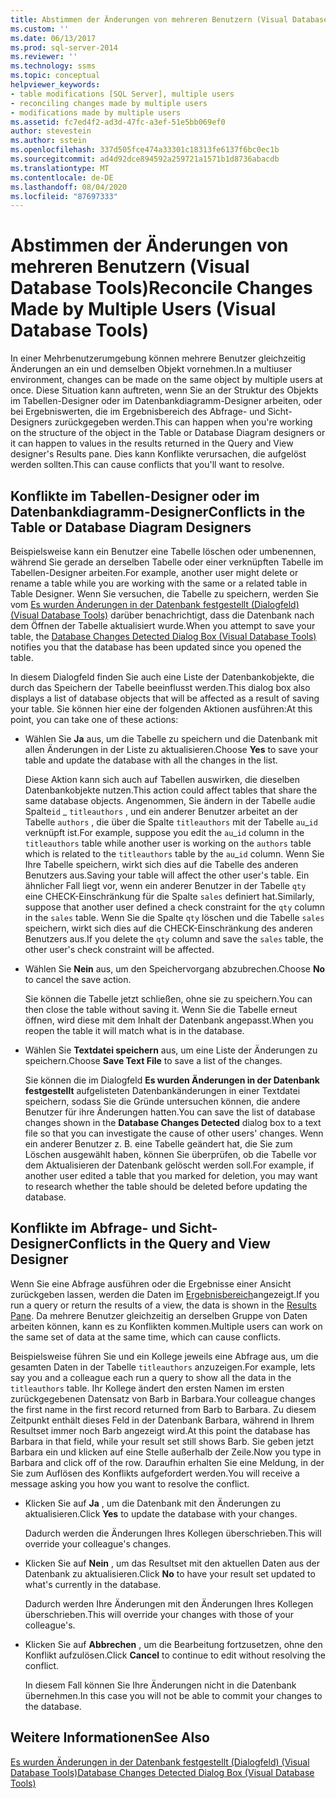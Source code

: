```yaml
---
title: Abstimmen der Änderungen von mehreren Benutzern (Visual Database Tools) | Microsoft-Dokumentation
ms.custom: ''
ms.date: 06/13/2017
ms.prod: sql-server-2014
ms.reviewer: ''
ms.technology: ssms
ms.topic: conceptual
helpviewer_keywords:
- table modifications [SQL Server], multiple users
- reconciling changes made by multiple users
- modifications made by multiple users
ms.assetid: fc7ed4f2-ad3d-47fc-a3ef-51e5bb069ef0
author: stevestein
ms.author: sstein
ms.openlocfilehash: 337d505fce474a33301c18313fe6137f6bc0ec1b
ms.sourcegitcommit: ad4d92dce894592a259721a1571b1d8736abacdb
ms.translationtype: MT
ms.contentlocale: de-DE
ms.lasthandoff: 08/04/2020
ms.locfileid: "87697333"
---
```

# <a name="reconcile-changes-made-by-multiple-users-visual-database-tools"></a><span data-ttu-id="7f83e-102">Abstimmen der Änderungen von mehreren Benutzern (Visual Database Tools)</span><span class="sxs-lookup"><span data-stu-id="7f83e-102">Reconcile Changes Made by Multiple Users (Visual Database Tools)</span></span>
  <span data-ttu-id="7f83e-103">In einer Mehrbenutzerumgebung können mehrere Benutzer gleichzeitig Änderungen an ein und demselben Objekt vornehmen.</span><span class="sxs-lookup"><span data-stu-id="7f83e-103">In a multiuser environment, changes can be made on the same object by multiple users at once.</span></span> <span data-ttu-id="7f83e-104">Diese Situation kann auftreten, wenn Sie an der Struktur des Objekts im Tabellen-Designer oder im Datenbankdiagramm-Designer arbeiten, oder bei Ergebniswerten, die im Ergebnisbereich des Abfrage- und Sicht-Designers zurückgegeben werden.</span><span class="sxs-lookup"><span data-stu-id="7f83e-104">This can happen when you're working on the structure of the object in the Table or Database Diagram designers or it can happen to values in the results returned in the Query and View designer's Results pane.</span></span> <span data-ttu-id="7f83e-105">Dies kann Konflikte verursachen, die aufgelöst werden sollten.</span><span class="sxs-lookup"><span data-stu-id="7f83e-105">This can cause conflicts that you'll want to resolve.</span></span>  
  
## <a name="conflicts-in-the-table-or-database-diagram-designers"></a><span data-ttu-id="7f83e-106">Konflikte im Tabellen-Designer oder im Datenbankdiagramm-Designer</span><span class="sxs-lookup"><span data-stu-id="7f83e-106">Conflicts in the Table or Database Diagram Designers</span></span>  
 <span data-ttu-id="7f83e-107">Beispielsweise kann ein Benutzer eine Tabelle löschen oder umbenennen, während Sie gerade an derselben Tabelle oder einer verknüpften Tabelle im Tabellen-Designer arbeiten.</span><span class="sxs-lookup"><span data-stu-id="7f83e-107">For example, another user might delete or rename a table while you are working with the same or a related table in Table Designer.</span></span> <span data-ttu-id="7f83e-108">Wenn Sie versuchen, die Tabelle zu speichern, werden Sie vom [Es wurden Änderungen in der Datenbank festgestellt (Dialogfeld) &#40;Visual Database Tools&#41;](visual-database-tools.md) darüber benachrichtigt, dass die Datenbank nach dem Öffnen der Tabelle aktualisiert wurde.</span><span class="sxs-lookup"><span data-stu-id="7f83e-108">When you attempt to save your table, the [Database Changes Detected Dialog Box &#40;Visual Database Tools&#41;](visual-database-tools.md) notifies you that the database has been updated since you opened the table.</span></span>  
  
 <span data-ttu-id="7f83e-109">In diesem Dialogfeld finden Sie auch eine Liste der Datenbankobjekte, die durch das Speichern der Tabelle beeinflusst werden.</span><span class="sxs-lookup"><span data-stu-id="7f83e-109">This dialog box also displays a list of database objects that will be affected as a result of saving your table.</span></span> <span data-ttu-id="7f83e-110">Sie können hier eine der folgenden Aktionen ausführen:</span><span class="sxs-lookup"><span data-stu-id="7f83e-110">At this point, you can take one of these actions:</span></span>  
  
-   <span data-ttu-id="7f83e-111">Wählen Sie **Ja** aus, um die Tabelle zu speichern und die Datenbank mit allen Änderungen in der Liste zu aktualisieren.</span><span class="sxs-lookup"><span data-stu-id="7f83e-111">Choose **Yes** to save your table and update the database with all the changes in the list.</span></span>  
  
     <span data-ttu-id="7f83e-112">Diese Aktion kann sich auch auf Tabellen auswirken, die dieselben Datenbankobjekte nutzen.</span><span class="sxs-lookup"><span data-stu-id="7f83e-112">This action could affect tables that share the same database objects.</span></span> <span data-ttu-id="7f83e-113">Angenommen, Sie ändern in der Tabelle `au`die Spalte`id` _ `titleauthors` , und ein anderer Benutzer arbeitet an der Tabelle `authors` , die über die Spalte `titleauthors` mit der Tabelle `au`\_`id` verknüpft ist.</span><span class="sxs-lookup"><span data-stu-id="7f83e-113">For example, suppose you edit the `au`_`id` column in the `titleauthors` table while another user is working on the `authors` table which is related to the `titleauthors` table by the `au`\_`id` column.</span></span> <span data-ttu-id="7f83e-114">Wenn Sie Ihre Tabelle speichern, wirkt sich dies auf die Tabelle des anderen Benutzers aus.</span><span class="sxs-lookup"><span data-stu-id="7f83e-114">Saving your table will affect the other user's table.</span></span> <span data-ttu-id="7f83e-115">Ein ähnlicher Fall liegt vor, wenn ein anderer Benutzer in der Tabelle `qty` eine CHECK-Einschränkung für die Spalte `sales` definiert hat.</span><span class="sxs-lookup"><span data-stu-id="7f83e-115">Similarly, suppose that another user defined a check constraint for the `qty` column in the `sales` table.</span></span> <span data-ttu-id="7f83e-116">Wenn Sie die Spalte `qty` löschen und die Tabelle `sales` speichern, wirkt sich dies auf die CHECK-Einschränkung des anderen Benutzers aus.</span><span class="sxs-lookup"><span data-stu-id="7f83e-116">If you delete the `qty` column and save the `sales` table, the other user's check constraint will be affected.</span></span>  
  
-   <span data-ttu-id="7f83e-117">Wählen Sie **Nein** aus, um den Speichervorgang abzubrechen.</span><span class="sxs-lookup"><span data-stu-id="7f83e-117">Choose **No** to cancel the save action.</span></span>  
  
     <span data-ttu-id="7f83e-118">Sie können die Tabelle jetzt schließen, ohne sie zu speichern.</span><span class="sxs-lookup"><span data-stu-id="7f83e-118">You can then close the table without saving it.</span></span> <span data-ttu-id="7f83e-119">Wenn Sie die Tabelle erneut öffnen, wird diese mit dem Inhalt der Datenbank angepasst.</span><span class="sxs-lookup"><span data-stu-id="7f83e-119">When you reopen the table it will match what is in the database.</span></span>  
  
-   <span data-ttu-id="7f83e-120">Wählen Sie **Textdatei speichern** aus, um eine Liste der Änderungen zu speichern.</span><span class="sxs-lookup"><span data-stu-id="7f83e-120">Choose **Save Text File** to save a list of the changes.</span></span>  
  
     <span data-ttu-id="7f83e-121">Sie können die im Dialogfeld **Es wurden Änderungen in der Datenbank festgestellt** aufgelisteten Datenbankänderungen in einer Textdatei speichern, sodass Sie die Gründe untersuchen können, die andere Benutzer für ihre Änderungen hatten.</span><span class="sxs-lookup"><span data-stu-id="7f83e-121">You can save the list of database changes shown in the **Database Changes Detected** dialog box to a text file so that you can investigate the cause of other users' changes.</span></span> <span data-ttu-id="7f83e-122">Wenn ein anderer Benutzer z. B. eine Tabelle geändert hat, die Sie zum Löschen ausgewählt haben, können Sie überprüfen, ob die Tabelle vor dem Aktualisieren der Datenbank gelöscht werden soll.</span><span class="sxs-lookup"><span data-stu-id="7f83e-122">For example, if another user edited a table that you marked for deletion, you may want to research whether the table should be deleted before updating the database.</span></span>  
  
## <a name="conflicts-in-the-query-and-view-designer"></a><span data-ttu-id="7f83e-123">Konflikte im Abfrage- und Sicht-Designer</span><span class="sxs-lookup"><span data-stu-id="7f83e-123">Conflicts in the Query and View Designer</span></span>  
 <span data-ttu-id="7f83e-124">Wenn Sie eine Abfrage ausführen oder die Ergebnisse einer Ansicht zurückgeben lassen, werden die Daten im [Ergebnisbereich](results-pane-visual-database-tools.md)angezeigt.</span><span class="sxs-lookup"><span data-stu-id="7f83e-124">If you run a query or return the results of a view, the data is shown in the [Results Pane](results-pane-visual-database-tools.md).</span></span> <span data-ttu-id="7f83e-125">Da mehrere Benutzer gleichzeitig an derselben Gruppe von Daten arbeiten können, kann es zu Konflikten kommen.</span><span class="sxs-lookup"><span data-stu-id="7f83e-125">Multiple users can work on the same set of data at the same time, which can cause conflicts.</span></span>  
  
 <span data-ttu-id="7f83e-126">Beispielsweise führen Sie und ein Kollege jeweils eine Abfrage aus, um die gesamten Daten in der Tabelle `titleauthors` anzuzeigen.</span><span class="sxs-lookup"><span data-stu-id="7f83e-126">For example, lets say you and a colleague each run a query to show all the data in the `titleauthors` table.</span></span> <span data-ttu-id="7f83e-127">Ihr Kollege ändert den ersten Namen im ersten zurückgegebenen Datensatz von Barb in Barbara.</span><span class="sxs-lookup"><span data-stu-id="7f83e-127">Your colleague changes the first name in the first record returned from Barb to Barbara.</span></span> <span data-ttu-id="7f83e-128">Zu diesem Zeitpunkt enthält dieses Feld in der Datenbank Barbara, während in Ihrem Resultset immer noch Barb angezeigt wird.</span><span class="sxs-lookup"><span data-stu-id="7f83e-128">At this point the database has Barbara in that field, while your result set still shows Barb.</span></span> <span data-ttu-id="7f83e-129">Sie geben jetzt Barbara ein und klicken auf eine Stelle außerhalb der Zeile.</span><span class="sxs-lookup"><span data-stu-id="7f83e-129">Now you type in Barbara and click off of the row.</span></span> <span data-ttu-id="7f83e-130">Daraufhin erhalten Sie eine Meldung, in der Sie zum Auflösen des Konflikts aufgefordert werden.</span><span class="sxs-lookup"><span data-stu-id="7f83e-130">You will receive a message asking you how you want to resolve the conflict.</span></span>  
  
-   <span data-ttu-id="7f83e-131">Klicken Sie auf **Ja** , um die Datenbank mit den Änderungen zu aktualisieren.</span><span class="sxs-lookup"><span data-stu-id="7f83e-131">Click **Yes** to update the database with your changes.</span></span>  
  
     <span data-ttu-id="7f83e-132">Dadurch werden die Änderungen Ihres Kollegen überschrieben.</span><span class="sxs-lookup"><span data-stu-id="7f83e-132">This will override your colleague's changes.</span></span>  
  
-   <span data-ttu-id="7f83e-133">Klicken Sie auf **Nein** , um das Resultset mit den aktuellen Daten aus der Datenbank zu aktualisieren.</span><span class="sxs-lookup"><span data-stu-id="7f83e-133">Click **No** to have your result set updated to what's currently in the database.</span></span>  
  
     <span data-ttu-id="7f83e-134">Dadurch werden Ihre Änderungen mit den Änderungen Ihres Kollegen überschrieben.</span><span class="sxs-lookup"><span data-stu-id="7f83e-134">This will override your changes with those of your colleague's.</span></span>  
  
-   <span data-ttu-id="7f83e-135">Klicken Sie auf **Abbrechen** , um die Bearbeitung fortzusetzen, ohne den Konflikt aufzulösen.</span><span class="sxs-lookup"><span data-stu-id="7f83e-135">Click **Cancel** to continue to edit without resolving the conflict.</span></span>  
  
     <span data-ttu-id="7f83e-136">In diesem Fall können Sie Ihre Änderungen nicht in die Datenbank übernehmen.</span><span class="sxs-lookup"><span data-stu-id="7f83e-136">In this case you will not be able to commit your changes to the database.</span></span>  
  
## <a name="see-also"></a><span data-ttu-id="7f83e-137">Weitere Informationen</span><span class="sxs-lookup"><span data-stu-id="7f83e-137">See Also</span></span>  
 [<span data-ttu-id="7f83e-138">Es wurden Änderungen in der Datenbank festgestellt (Dialogfeld) &#40;Visual Database Tools&#41;</span><span class="sxs-lookup"><span data-stu-id="7f83e-138">Database Changes Detected Dialog Box &#40;Visual Database Tools&#41;</span></span>](visual-database-tools.md)  
  
  
